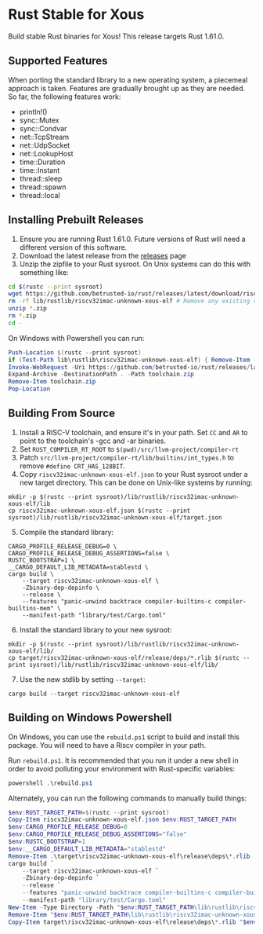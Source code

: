 # Rust Stable for Xous

Build stable Rust binaries for Xous! This release targets Rust 1.61.0.

## Supported Features

When porting the standard library to a new operating system, a piecemeal approach is taken. Features are gradually brought up as they are needed. So far, the following features work:

* println!()
* sync::Mutex
* sync::Condvar
* net::TcpStream
* net::UdpSocket
* net::LookupHost
* time::Duration
* time::Instant
* thread::sleep
* thread::spawn
* thread::local

## Installing Prebuilt Releases

1. Ensure you are running Rust 1.61.0. Future versions of Rust will need a different version of this software.
2. Download the latest release from the [releases](https://github.com/betrusted-io/rust/releases/latest) page
3. Unzip the zipfile to your Rust sysroot. On Unix systems can do this with something like:
```sh
cd $(rustc --print sysroot)
wget https://github.com/betrusted-io/rust/releases/latest/download/riscv32imac-unknown-xous_1.61.0.zip
rm -rf lib/rustlib/riscv32imac-unknown-xous-elf # Remove any existing version
unzip *.zip
rm *.zip
cd -
```

On Windows with Powershell you can run:

```powershell
Push-Location $(rustc --print sysroot)
if (Test-Path lib\rustlib\riscv32imac-unknown-xous-elf) { Remove-Item -Recurse -Force lib\rustlib\riscv32imac-unknown-xous-elf }
Invoke-WebRequest -Uri https://github.com/betrusted-io/rust/releases/latest/download/riscv32imac-unknown-xous_1.61.0.zip -Outfile toolchain.zip
Expand-Archive -DestinationPath . -Path toolchain.zip
Remove-Item toolchain.zip
Pop-Location
```

## Building From Source

1. Install a RISC-V toolchain, and ensure it's in your path. Set `CC` and `AR` to point to the toolchain's -gcc and -ar binaries.
2. Set `RUST_COMPILER_RT_ROOT` to `$(pwd)/src/llvm-project/compiler-rt`
3. Patch `src/llvm-project/compiler-rt/lib/builtins/int_types.h` to remove `#define CRT_HAS_128BIT`.
4. Copy `riscv32imac-unknown-xous-elf.json` to your Rust sysroot under a new target directory. This can be done on Unix-like systems by running:

```
mkdir -p $(rustc --print sysroot)/lib/rustlib/riscv32imac-unknown-xous-elf/lib
cp riscv32imac-unknown-xous-elf.json $(rustc --print sysroot)/lib/rustlib/riscv32imac-unknown-xous-elf/target.json
```

5. Compile the standard library:

```
CARGO_PROFILE_RELEASE_DEBUG=0 \
CARGO_PROFILE_RELEASE_DEBUG_ASSERTIONS=false \
RUSTC_BOOTSTRAP=1 \
__CARGO_DEFAULT_LIB_METADATA=stablestd \
cargo build \
    --target riscv32imac-unknown-xous-elf \
    -Zbinary-dep-depinfo \
    --release \
    --features "panic-unwind backtrace compiler-builtins-c compiler-builtins-mem" \
    --manifest-path "library/test/Cargo.toml"
```

6. Install the standard library to your new sysroot:

```
mkdir -p $(rustc --print sysroot)/lib/rustlib/riscv32imac-unknown-xous-elf/lib/
cp target/riscv32imac-unknown-xous-elf/release/deps/*.rlib $(rustc --print sysroot)/lib/rustlib/riscv32imac-unknown-xous-elf/lib/
```

7. Use the new stdlib by setting `--target`:

```
cargo build --target riscv32imac-unknown-xous-elf
```

## Building on Windows Powershell

On Windows, you can use the `rebuild.ps1` script to build and install this package. You will need
to have a Riscv compiler in your path.

Run `rebuild.ps1`. It is recommended that you run it under a new shell in order to avoid polluting your environment with Rust-specific variables:

```powershell
powershell .\rebuild.ps1
```

Alternately, you can run the following commands to manually build things:

```powershell
$env:RUST_TARGET_PATH=$(rustc --print sysroot)
Copy-Item riscv32imac-unknown-xous-elf.json $env:RUST_TARGET_PATH
$env:CARGO_PROFILE_RELEASE_DEBUG=0
$env:CARGO_PROFILE_RELEASE_DEBUG_ASSERTIONS="false"
$env:RUSTC_BOOTSTRAP=1
$env:__CARGO_DEFAULT_LIB_METADATA="stablestd"
Remove-Item .\target\riscv32imac-unknown-xous-elf\release\deps\*.rlib
cargo build `
    --target riscv32imac-unknown-xous-elf `
    -Zbinary-dep-depinfo `
    --release `
    --features "panic-unwind backtrace compiler-builtins-c compiler-builtins-mem" `
    --manifest-path "library/test/Cargo.toml"
New-Item -Type Directory -Path "$env:RUST_TARGET_PATH\lib\rustlib\riscv32imac-unknown-xous-elf\lib"
Remove-Item "$env:RUST_TARGET_PATH\lib\rustlib\riscv32imac-unknown-xous-elf\lib\*.rlib"
Copy-Item target\riscv32imac-unknown-xous-elf\release\deps\*.rlib "$env:RUST_TARGET_PATH\lib\rustlib\riscv32imac-unknown-xous-elf\lib"
```
